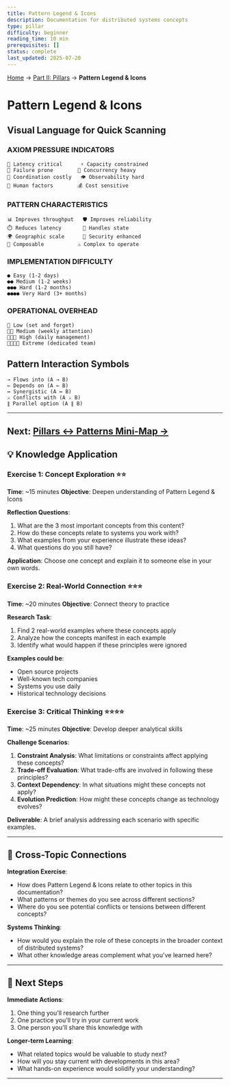 ```yaml
---
title: Pattern Legend & Icons
description: Documentation for distributed systems concepts
type: pillar
difficulty: beginner
reading_time: 10 min
prerequisites: []
status: complete
last_updated: 2025-07-20
---
```


<!-- Navigation -->
[Home](../introduction/index.md) → [Part II: Pillars](index.md) → **Pattern Legend & Icons**

# Pattern Legend & Icons

## Visual Language for Quick Scanning

### AXIOM PRESSURE INDICATORS
```text
🎯 Latency critical      ⚡ Capacity constrained
🔧 Failure prone        🔄 Concurrency heavy
🤝 Coordination costly   👁️ Observability hard
👤 Human factors        💰 Cost sensitive
```

### PATTERN CHARACTERISTICS
```text
📊 Improves throughput   🛡️ Improves reliability
⏱️ Reduces latency       💾 Handles state
🌍 Geographic scale      🔐 Security enhanced
🧩 Composable           ⚠️ Complex to operate
```

### IMPLEMENTATION DIFFICULTY
```text
● Easy (1-2 days)
●● Medium (1-2 weeks)
●●● Hard (1-2 months)
●●●● Very Hard (3+ months)
```

### OPERATIONAL OVERHEAD
```redis
🔧 Low (set and forget)
🔧🔧 Medium (weekly attention)
🔧🔧🔧 High (daily management)
🔧🔧🔧🔧 Extreme (dedicated team)
```

## Pattern Interaction Symbols

```text
→ Flows into (A → B)
← Depends on (A ← B)
↔ Synergistic (A ↔ B)
⚔ Conflicts with (A ⚔ B)
∥ Parallel option (A ∥ B)
```

---

**Next**: [Pillars ↔ Patterns Mini-Map →](pillars-patterns-map.md)
---

## 💡 Knowledge Application

### Exercise 1: Concept Exploration ⭐⭐
**Time**: ~15 minutes
**Objective**: Deepen understanding of Pattern Legend & Icons

**Reflection Questions**:
1. What are the 3 most important concepts from this content?
2. How do these concepts relate to systems you work with?
3. What examples from your experience illustrate these ideas?
4. What questions do you still have?

**Application**: Choose one concept and explain it to someone else in your own words.

### Exercise 2: Real-World Connection ⭐⭐⭐
**Time**: ~20 minutes
**Objective**: Connect theory to practice

**Research Task**:
1. Find 2 real-world examples where these concepts apply
2. Analyze how the concepts manifest in each example
3. Identify what would happen if these principles were ignored

**Examples could be**:
- Open source projects
- Well-known tech companies
- Systems you use daily
- Historical technology decisions

### Exercise 3: Critical Thinking ⭐⭐⭐⭐
**Time**: ~25 minutes
**Objective**: Develop deeper analytical skills

**Challenge Scenarios**:
1. **Constraint Analysis**: What limitations or constraints affect applying these concepts?
2. **Trade-off Evaluation**: What trade-offs are involved in following these principles?
3. **Context Dependency**: In what situations might these concepts not apply?
4. **Evolution Prediction**: How might these concepts change as technology evolves?

**Deliverable**: A brief analysis addressing each scenario with specific examples.

---

## 🔗 Cross-Topic Connections

**Integration Exercise**:
- How does Pattern Legend & Icons relate to other topics in this documentation?
- What patterns or themes do you see across different sections?
- Where do you see potential conflicts or tensions between different concepts?

**Systems Thinking**:
- How would you explain the role of these concepts in the broader context of distributed systems?
- What other knowledge areas complement what you've learned here?

---

## 🎯 Next Steps

**Immediate Actions**:
1. One thing you'll research further
2. One practice you'll try in your current work
3. One person you'll share this knowledge with

**Longer-term Learning**:
- What related topics would be valuable to study next?
- How will you stay current with developments in this area?
- What hands-on experience would solidify your understanding?

---

